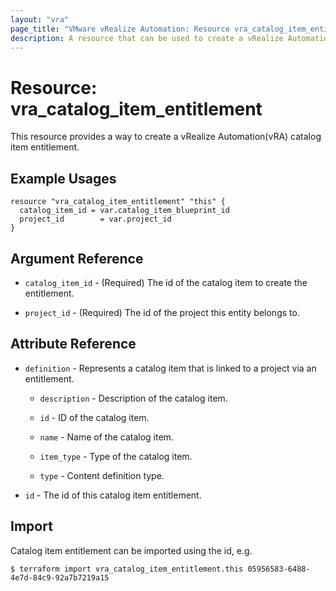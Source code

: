 ```yaml
---
layout: "vra"
page_title: "VMware vRealize Automation: Resource vra_catalog_item_entitlement"
description: A resource that can be used to create a vRealize Automation catalog item entitlement.
---
```


# Resource: vra\_catalog\_item\_entitlement

This resource provides a way to create a vRealize Automation(vRA) catalog item entitlement.

## Example Usages

```hcl
resource "vra_catalog_item_entitlement" "this" {
  catalog_item_id = var.catalog_item_blueprint_id
  project_id        = var.project_id
}
```


## Argument Reference

* `catalog_item_id` - (Required) The id of the catalog item to create the entitlement.

* `project_id` - (Required) The id of the project this entity belongs to.


## Attribute Reference

* `definition` - Represents a catalog item that is linked to a project via an entitlement.

    * `description` - Description of the catalog item.

    * `id` - ID of the catalog item.

    * `name` - Name of the catalog item.

    * `item_type` - Type of the catalog item.

    * `type` - Content definition type.

* `id` - The id of this catalog item entitlement.


## Import

Catalog item entitlement can be imported using the id, e.g.

`$ terraform import vra_catalog_item_entitlement.this 05956583-6488-4e7d-84c9-92a7b7219a15`
